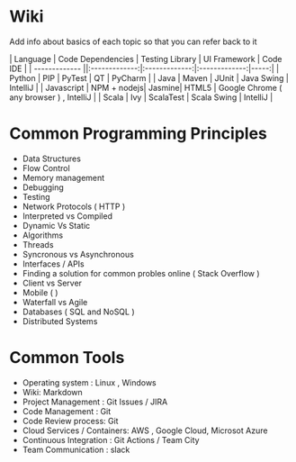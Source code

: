 # Wiki 

Add info about basics of each topic so that you can refer back to it 




| Language         | Code Dependencies | Testing Library | UI Framework | Code IDE  |
| ------------- ||:-------------:|:-------------:|:-------------:|-----:|
| Python | PIP | PyTest | QT | PyCharm | 
| Java | Maven | JUnit | Java Swing | IntelliJ | 
| Javascript  | NPM + nodejs| Jasmine| HTML5 | Google Chrome ( any browser )  , IntelliJ | 
| Scala  | Ivy | ScalaTest | Scala Swing | IntelliJ | 

# Common Programming Principles

- Data Structures
- Flow Control
- Memory management
- Debugging
- Testing 
- Network Protocols ( HTTP ) 
- Interpreted vs Compiled
- Dynamic Vs Static
- Algorithms 
- Threads
- Syncronous vs Asynchronous
- Interfaces / APIs
- Finding a solution for common probles online ( Stack Overflow ) 
- Client vs Server
- Mobile ( )
- Waterfall vs Agile
- Databases ( SQL and NoSQL ) 
- Distributed Systems 

# Common Tools

- Operating system : Linux , Windows
- Wiki: Markdown 
- Project Management : Git Issues / JIRA 
- Code Management : Git
- Code Review process: Git
- Cloud Services / Containers: AWS , Google Cloud, Microsot Azure
- Continuous Integration : Git Actions / Team City 
- Team Communication : slack 


